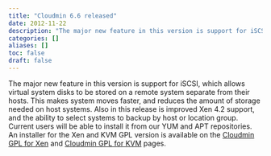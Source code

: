 ```yaml
---
title: "Cloudmin 6.6 released"
date: 2012-11-22
description: "The major new feature in this version is support for iSCSI, which allows virtual system disks to..."
categories: []
aliases: []
toc: false
draft: false
---
```

The major new feature in this version is support for iSCSI, which allows virtual system disks to be stored on a remote system separate from their hosts. This makes system moves faster, and reduces the amount of storage needed on host systems. Also in this release is improved Xen 4.2 support, and the ability to select systems to backup by host or location group. <br />
 Current users will be able to install it from our YUM and APT repositories. An installer for the Xen and KVM GPL version is available on the [Cloudmin GPL for Xen][1] and [Cloudmin GPL for KVM][2] pages.

  [1]: cinstall-xen.html
  [2]: cinstall-kvm.html
